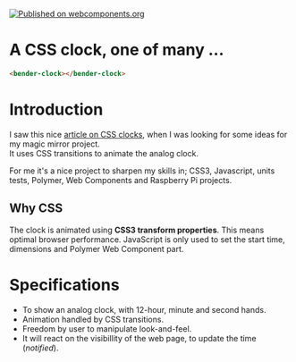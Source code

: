 [![Published on webcomponents.org](https://img.shields.io/badge/webcomponents.org-published-blue.svg)](https://www.webcomponents.org/element/itsMeBender/bender-clock)

# A CSS clock, one of many ...

<!---
```
<custom-element-demo>
  <template>
    <script src="../webcomponentsjs/webcomponents-lite.js"></script>
    <link rel="import" href="bender-clock.html">
    <next-code-block></next-code-block>
  </template>
</custom-element-demo>
```
-->
```html
<bender-clock></bender-clock>
```

# Introduction

I saw this nice [article on CSS clocks](https://cssanimation.rocks/clocks/), when I was looking for some ideas for my magic mirror project.  
It uses CSS transitions to animate the analog clock.  

For me it's a nice project to sharpen my skills in; CSS3, Javascript, units tests, Polymer, Web Components and Raspberry Pi projects.

## Why CSS

The clock is animated using **CSS3 transform properties**. This means optimal browser performance. JavaScript is only used to set the start time, dimensions and Polymer Web Component part.

# Specifications

* To show an analog clock, with 12-hour, minute and second hands.
* Animation handled by CSS transitions.
* Freedom by user to manipulate look-and-feel.
* It will react on the visibillity of the web page, to update the time (_notified_).